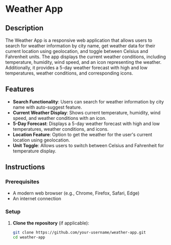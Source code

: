 # Weather App

## Description

The Weather App is a responsive web application that allows users to search for weather information by city name, get weather data for their current location using geolocation, and toggle between Celsius and Fahrenheit units. The app displays the current weather conditions, including temperature, humidity, wind speed, and an icon representing the weather. Additionally, it provides a 5-day weather forecast with high and low temperatures, weather conditions, and corresponding icons.

## Features

- **Search Functionality**: Users can search for weather information by city name with auto-suggest feature.
- **Current Weather Display**: Shows current temperature, humidity, wind speed, and weather conditions with an icon.
- **5-Day Forecast**: Displays a 5-day weather forecast with high and low temperatures, weather conditions, and icons.
- **Location Feature**: Option to get the weather for the user's current location using geolocation.
- **Unit Toggle**: Allows users to switch between Celsius and Fahrenheit for temperature display.

## Instructions

### Prerequisites

- A modern web browser (e.g., Chrome, Firefox, Safari, Edge)
- An internet connection

### Setup

1. **Clone the repository** (if applicable):
   ```sh
   git clone https://github.com/your-username/weather-app.git
   cd weather-app
